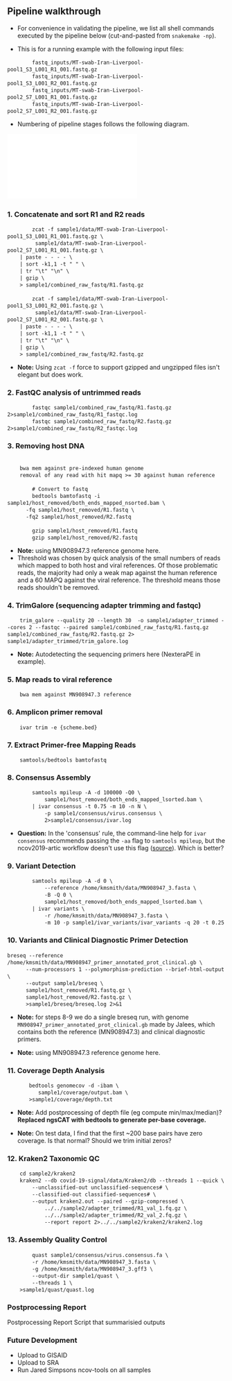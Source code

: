 
## Pipeline walkthrough

- For convenience in validating the pipeline, we list all shell commands
    executed by the pipeline below (cut-and-pasted from `snakemake -np`).

- This is for a running example with the following input files:
```
        fastq_inputs/MT-swab-Iran-Liverpool-pool1_S3_L001_R1_001.fastq.gz
        fastq_inputs/MT-swab-Iran-Liverpool-pool1_S3_L001_R2_001.fastq.gz
        fastq_inputs/MT-swab-Iran-Liverpool-pool2_S7_L001_R1_001.fastq.gz
        fastq_inputs/MT-swab-Iran-Liverpool-pool2_S7_L001_R2_001.fastq.gz
```

- Numbering of pipeline stages follows the following diagram.

![Workflow Version 6](./resources/Workflow_Version_6.pdf)

### 1. Concatenate and sort R1 and R2 reads
```
        zcat -f sample1/data/MT-swab-Iran-Liverpool-pool1_S3_L001_R1_001.fastq.gz \
	     sample1/data/MT-swab-Iran-Liverpool-pool2_S7_L001_R1_001.fastq.gz \
	| paste - - - - \
	| sort -k1,1 -t " " \
	| tr "\t" "\n" \
	| gzip \
	> sample1/combined_raw_fastq/R1.fastq.gz

        zcat -f sample1/data/MT-swab-Iran-Liverpool-pool1_S3_L001_R2_001.fastq.gz \
	     sample1/data/MT-swab-Iran-Liverpool-pool2_S7_L001_R2_001.fastq.gz \
	| paste - - - - \
	| sort -k1,1 -t " " \
	| tr "\t" "\n" \
	| gzip \
	> sample1/combined_raw_fastq/R2.fastq.gz
```

- **Note:** Using `zcat -f` force to support gzipped and ungzipped files isn't elegant but does work.

### 2. FastQC analysis of untrimmed reads
```
        fastqc sample1/combined_raw_fastq/R1.fastq.gz 2>sample1/combined_raw_fastq/R1_fastqc.log
        fastqc sample1/combined_raw_fastq/R2.fastq.gz 2>sample1/combined_raw_fastq/R2_fastqc.log
```

### 3. Removing host DNA

```

    bwa mem against pre-indexed human genome
    removal of any read with hit mapq >= 30 against human reference

        # Convert to fastq
        bedtools bamtofastq -i sample1/host_removed/both_ends_mapped_nsorted.bam \
	  -fq sample1/host_removed/R1.fastq \
	  -fq2 sample1/host_removed/R2.fastq

        gzip sample1/host_removed/R1.fastq
        gzip sample1/host_removed/R2.fastq
```

- **Note:** using MN908947.3 reference genome here.
- Threshold was chosen by quick analysis of the small numbers of reads which mapped
to both host and viral references. Of those problematic reads, the majority had only a weak
map against the human reference and a 60 MAPQ against the viral reference.
The threshold means those reads shouldn't be removed.

### 4. TrimGalore (sequencing adapter trimming and fastqc)

```
    trim_galore --quality 20 --length 30  -o sample1/adapter_trimmed --cores 2 --fastqc --paired sample1/combined_raw_fastq/R1.fastq.gz sample1/combined_raw_fastq/R2.fastq.gz 2> sample1/adapter_trimmed/trim_galore.log
```

- **Note:** Autodetecting the sequencing primers here (NexteraPE in example).

### 5. Map reads to viral reference

```
    bwa mem against MN908947.3 reference

```

### 6. Amplicon primer removal

```
    ivar trim -e {scheme.bed}
```

### 7. Extract Primer-free Mapping Reads

```
    samtools/bedtools bamtofastq

```


### 8. Consensus Assembly 

```
        samtools mpileup -A -d 100000 -Q0 \
            sample1/host_removed/both_ends_mapped_lsorted.bam \
        | ivar consensus -t 0.75 -m 10 -n N \
            -p sample1/consensus/virus.consensus \
            2>sample1/consensus/ivar.log
```

- **Question:** In the 'consensus' rule, the command-line help for `ivar consensus` recommends
 passing the `-aa` flag to `samtools mpileup`, but the ncov2019-artic workflow doesn't use this
 flag ([source](https://github.com/connor-lab/ncov2019-artic-nf/blob/master/modules/illumina.nf#L136)).
 Which is better?


### 9. Variant Detection

```
        samtools mpileup -A -d 0 \
            --reference /home/kmsmith/data/MN908947_3.fasta \
            -B -Q 0 \
            sample1/host_removed/both_ends_mapped_lsorted.bam \
        | ivar variants \
            -r /home/kmsmith/data/MN908947_3.fasta \
            -m 10 -p sample1/ivar_variants/ivar_variants -q 20 -t 0.25
```

### 10. Variants and Clinical Diagnostic Primer Detection

```
breseq --reference /home/kmsmith/data/MN908947_primer_annotated_prot_clinical.gb \
	  --num-processors 1 --polymorphism-prediction --brief-html-output \
	  --output sample1/breseq \
	  sample1/host_removed/R1.fastq.gz \
	  sample1/host_removed/R2.fastq.gz \
	  >sample1/breseq/breseq.log 2>&1
```

- **Note:** for steps 8-9 we do a single breseq run, with genome `MN908947_primer_annotated_prot_clinical.gb`
  made by Jalees, which contains both the reference (MN908947.3) and clinical diagnostic primers.


- **Note:** using MN908947.3 reference genome here.

### 11. Coverage Depth Analysis

```
       bedtools genomecov -d -ibam \
          sample1/coverage/output.bam \
       >sample1/coverage/depth.txt

```
- **Note:** Add postprocessing of depth file (eg compute min/max/median)? **Replaced ngsCAT with bedtools to generate per-base coverage.** 

- **Note:** On test data, I find that the first ~200 base pairs have zero coverage. Is that normal?
    Should we trim initial zeros?

### 12. Kraken2 Taxonomic QC 
```
    cd sample2/kraken2 
    kraken2 --db covid-19-signal/data/Kraken2/db --threads 1 --quick \
        --unclassified-out unclassified-sequences# \
        --classified-out classified-sequences# \
        --output kraken2.out --paired --gzip-compressed \
            ../../sample2/adapter_trimmed/R1_val_1.fq.gz \
            ../../sample2/adapter_trimmed/R2_val_2.fq.gz \
            --report report 2>../../sample2/kraken2/kraken2.log
```

### 13. Assembly Quality Control
```
        quast sample1/consensus/virus.consensus.fa \
	    -r /home/kmsmith/data/MN908947_3.fasta \
	    -g /home/kmsmith/data/MN908947_3.gff3 \
	    --output-dir sample1/quast \
	    --threads 1 \
	>sample1/quast/quast.log
```
### Postprocessing Report

Postprocessing Report Script that summarisied outputs

### Future Development

- Upload to GISAID
- Upload to SRA
- Run Jared Simpsons ncov-tools on all samples

